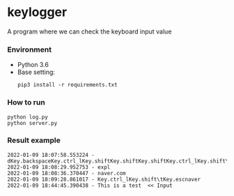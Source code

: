 # keylogger
A program where we can check the keyboard input value

### Environment
* Python 3.6
* Base setting:
  ```shell
  pip3 install -r requirements.txt
  ```

### How to run
```shell
python log.py
python server.py
```

### Result example
```text
2022-01-09 18:07:58.553224 - dKey.backspaceKey.ctrl_lKey.shiftKey.shiftKey.shiftKey.ctrl_lKey.shift\tKey.f12Key.f12Key.escKey.escKey.esc<21>dlrkddls
2022-01-09 18:08:29.952753 - expl
2022-01-09 18:08:36.370447 - naver.com
2022-01-09 18:09:28.861017 - Key.ctrl_lKey.shift\tKey.escnaver
2022-01-09 18:44:45.390438 - This is a test  << Input
```
